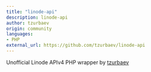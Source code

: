 ```yaml
---
title: "linode-api"
description: linode-api
author: tzurbaev
origin: community
languages:
- PHP
external_url: https://github.com/tzurbaev/linode-api
---
```

Unofficial Linode APIv4 PHP wrapper by [tzurbaev](https://github.com/tzurbaev/linode-api)
